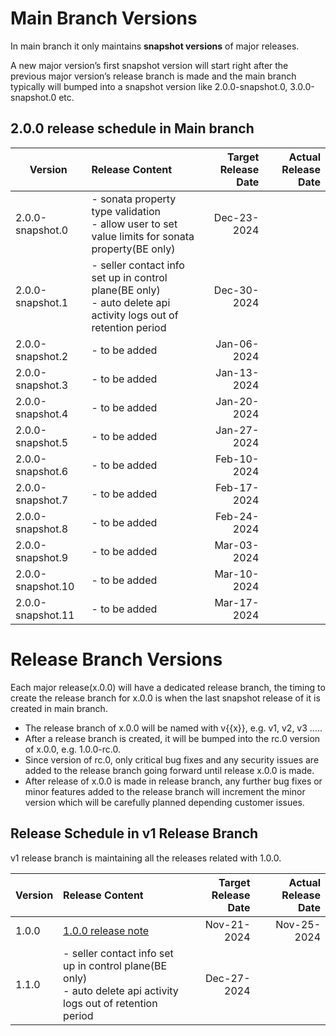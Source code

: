 # Main Branch Versions

In main branch it only maintains **snapshot versions** of major releases.

A new major version’s first snapshot version will start right after the previous major version’s release branch is made and the main branch typically will bumped into a snapshot version like 2.0.0-snapshot.0, 3.0.0-snapshot.0 etc.

## 2.0.0 release schedule in Main branch

| Version          | Release Content       | Target Release Date  | Actual Release Date |
| -----------------|:---------------------| --------------------:|--------------------:|
| 2.0.0-snapshot.0 | - sonata property type validation<br>- allow user to set value limits for sonata property(BE only)  |      Dec-23-2024     |                     |
| 2.0.0-snapshot.1 | - seller contact info set up in control plane(BE only)<br>- auto delete api activity logs out of retention period |      Dec-30-2024     |                     |
| 2.0.0-snapshot.2 | - to be added               |      Jan-06-2024     |                     |
| 2.0.0-snapshot.3 | - to be added               |      Jan-13-2024     |                     |
| 2.0.0-snapshot.4 | - to be added               |      Jan-20-2024     |                     |
| 2.0.0-snapshot.5 | - to be added               |      Jan-27-2024     |                     |
| 2.0.0-snapshot.6 | - to be added               |      Feb-10-2024     |                     |
| 2.0.0-snapshot.7 | - to be added               |      Feb-17-2024     |                     |
| 2.0.0-snapshot.8 | - to be added               |      Feb-24-2024     |                     |
| 2.0.0-snapshot.9 | - to be added               |      Mar-03-2024     |                     |
| 2.0.0-snapshot.10 | - to be added               |      Mar-10-2024     |                     |
| 2.0.0-snapshot.11 | - to be added               |      Mar-17-2024     |                     |

# Release Branch Versions

Each major release(x.0.0) will have a dedicated release branch, the timing to create the release branch for x.0.0 is when the last snapshot release of it is created in main branch.
- The release branch of x.0.0 will be named with v{{x}}, e.g. v1, v2, v3 .....
- After a release branch is created, it will be bumped into the rc.0 version of x.0.0, e.g. 1.0.0-rc.0.
- Since version of rc.0, only critical bug fixes and any security issues are added to the release branch going forward until release x.0.0 is made.
- After release of x.0.0 is made in release branch, any further bug fixes or minor features added to the release branch will increment the minor version which will be carefully planned depending customer issues.


## Release Schedule in v1 Release Branch

v1 release branch is maintaining all the releases related with 1.0.0.

| Version          | Release Content       | Target Release Date  | Actual Release Date |
| -----------------|:---------------------| --------------------:|--------------------:|
| 1.0.0 | [1.0.0 release note](https://github.com/mycloudnexus/kraken/releases/tag/v1.0.0)  |    Nov-21-2024       |           Nov-25-2024          |
| 1.1.0 | - seller contact info set up in control plane(BE only)<br>- auto delete api activity logs out of retention period  |      Dec-27-2024     |                     |
